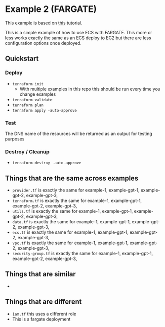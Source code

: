 # Example 2 (FARGATE)

This example is based on [this](https://shrihariharidas73.medium.com/deploying-a-simple-web-application-to-aws-ecs-with-github-actions-and-terraform-dd57200baa50) tutorial.

This is a simple example of how to use ECS with FARGATE. This more or less works exactly the same as an ECS deploy to EC2
but there are less configuration options once deployed.

## Quickstart

### Deploy

* `terraform init`
    * With multiple examples in this repo this should be run every time you change examples
* `terraform validate`
* `terraform plan`
* `terraform apply -auto-approve`

### Test

The DNS name of the resources will be returned as an output for testing purposes

### Destroy / Cleanup

* `terraform destroy -auto-approve`
## Things that are the same across examples

* `provider.tf` is exactly the same for example-1, example-gpt-1, example-gpt-2, example-gpt-3,
* `terraform.tf` is exactly the same for example-1, example-gpt-1, example-gpt-2, example-gpt-3,
* `utils.tf` is exactly the same for example-1, example-gpt-1, example-gpt-2, example-gpt-3,
* `data.tf` is exactly the same for example-1, example-gpt-1, example-gpt-2, example-gpt-3,
* `ecs.tf` is exactly the same for example-1, example-gpt-1, example-gpt-2, example-gpt-3,
* `vpc.tf` is exactly the same for example-1, example-gpt-1, example-gpt-2, example-gpt-3,
* `security-group.tf` is exactly the same for example-1, example-gpt-1, example-gpt-2, example-gpt-3,

## Things that are similar

* 

## Things that are different

* `iam.tf` this uses a different role
* This is a fargate deployment